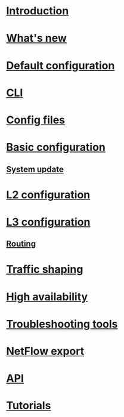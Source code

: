 # [Introduction](index.md)
# [What's new](news.md)
# [Default configuration](default-config.md)
# [CLI](cli/netc-cli.md)
# [Config files](system/system-config.md)
# [Basic configuration](system/basics.md)
## [System update](system/system-update.md)
# [L2 configuration](l2/l2-config.md)
# [L3 configuration](l3/l3-basics.md)
## [Routing](l3/l3-advanced.md)
# [Traffic shaping](qos/traffic-shaping.md)
# [High availability](ha/vrrp.md)
# [Troubleshooting tools](tools/tshoot.md)
# [NetFlow export](netflow/netflow.md)
# [API](api/api.md)
# [Tutorials](~/tutorials/index.md)

